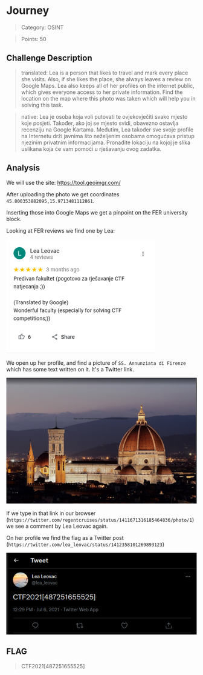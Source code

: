 # Journey

> Category: OSINT

> Points: 50

## Challenge Description

> translated: Lea is a person that likes to travel and mark every place she visits. Also, if she likes the place, she always leaves a review on Google Maps. Lea also keeps all of her profiles on the internet public, which gives everyone access to her private information. Find the location on the map where this photo was taken which will help you in solving this task.

> native: Lea je osoba koja voli putovati te ovjekovječiti svako mjesto koje posjeti. Također, ako joj se mjesto svidi, obavezno ostavlja recenziju na Google Kartama. Međutim, Lea također sve svoje profile na Internetu drži javnima što neželjenim osobama omogućava pristup njezinim privatnim informacijama. Pronađite lokaciju na kojoj je slika uslikana koja će vam pomoći u rješavanju ovog zadatka.

## Analysis

We will use the site: https://tool.geoimgr.com/

After uploading the photo we get coordinates `45.800353882095,15.9713481112861`.

Inserting those into Google Maps we get a pinpoint on the FER university block.

Looking at FER reviews we find one by Lea:

![decrypted](review1.PNG)

We open up her profile, and find a picture of `SS. Annunziata di Firenze` which has some text written on it. It's a Twitter link.

![decrypted](photo1.PNG)

If we type in that link in our browser (`https://twitter.com/regentcruises/status/1411671316185464836/photo/1`) we see a comment by Lea Leovac again.

On her profile we find the flag as a Twitter post (`https://twitter.com/lea_leovac/status/1412358101269893123`)

![decrypted](twitter1.PNG)

## FLAG

> CTF2021[487251655525]